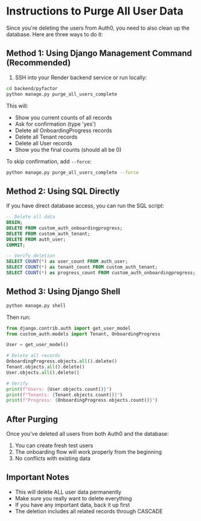 # Instructions to Purge All User Data

Since you're deleting the users from Auth0, you need to also clean up the database. Here are three ways to do it:

## Method 1: Using Django Management Command (Recommended)

1. SSH into your Render backend service or run locally:
```bash
cd backend/pyfactor
python manage.py purge_all_users_complete
```

This will:
- Show you current counts of all records
- Ask for confirmation (type 'yes')
- Delete all OnboardingProgress records
- Delete all Tenant records
- Delete all User records
- Show you the final counts (should all be 0)

To skip confirmation, add `--force`:
```bash
python manage.py purge_all_users_complete --force
```

## Method 2: Using SQL Directly

If you have direct database access, you can run the SQL script:

```sql
-- Delete all data
BEGIN;
DELETE FROM custom_auth_onboardingprogress;
DELETE FROM custom_auth_tenant;
DELETE FROM auth_user;
COMMIT;

-- Verify deletion
SELECT COUNT(*) as user_count FROM auth_user;
SELECT COUNT(*) as tenant_count FROM custom_auth_tenant;
SELECT COUNT(*) as progress_count FROM custom_auth_onboardingprogress;
```

## Method 3: Using Django Shell

```bash
python manage.py shell
```

Then run:
```python
from django.contrib.auth import get_user_model
from custom_auth.models import Tenant, OnboardingProgress

User = get_user_model()

# Delete all records
OnboardingProgress.objects.all().delete()
Tenant.objects.all().delete()
User.objects.all().delete()

# Verify
print(f"Users: {User.objects.count()}")
print(f"Tenants: {Tenant.objects.count()}")
print(f"Progress: {OnboardingProgress.objects.count()}")
```

## After Purging

Once you've deleted all users from both Auth0 and the database:
1. You can create fresh test users
2. The onboarding flow will work properly from the beginning
3. No conflicts with existing data

## Important Notes

- This will delete ALL user data permanently
- Make sure you really want to delete everything
- If you have any important data, back it up first
- The deletion includes all related records through CASCADE